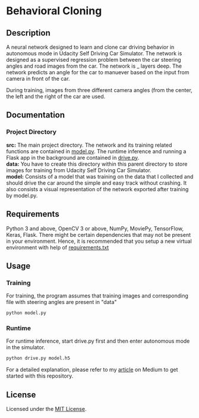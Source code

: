 # Behavioral Cloning

## Description
A neural network designed to learn and clone car driving behavior in autonomous mode in Udacity Self Driving Car Simulator. The network is designed as a supervised regression problem between the car steering angles and road images from the car. The network is _ layers deep. The network predicts an angle for the car to manuever based on the input from camera in front of the car.

During training, images from three different camera angles (from the center, the left and the right of the car are used.

## Documentation
### Project Directory
**src:** The main project directory. The network and its training related functions are contained in [model.py](https://github.com/KushalBKusram/BehavioralCloning/blob/main/src/model.py). The runtime inference and running a Flask app in the background are contained in [drive.py](https://github.com/KushalBKusram/BehavioralCloning/blob/main/src/drive.py). <br/>
**data:** You have to create this directory within this parent directory to store images for training from Udacity Self Driving Car Simulator. <br/>
**model:** Consists of a model that was training on the data that I collected and should drive the car around the simple and easy track without crashing. It also consists a visual representation of the network exported after training by model.py.

## Requirements
Python 3 and above, OpenCV 3 or above, NumPy, MoviePy, TensorFlow, Keras, Flask. There might be certain dependencies that may not be present in your environment. Hence, it is recommended that you setup a new virtual environment with help of [requirements.txt](https://github.com/KushalBKusram/BehavioralCloning/blob/main/requirements.txt)

## Usage
### Training
For training, the program assumes that training images and corresponding file with steering angles are present in "data"

```python
python model.py
```

### Runtime
For runtime inference, start drive.py first and then enter autonomous mode in the simulator.

```python
python drive.py model.h5
```

For a detailed explanation, please refer to my [article](https://medium.com/@KushalBKusram/behavioral-cloning-a058631e21b2) on Medium to get started with this repository.

## License
Licensed under the [MIT License](https://github.com/KushalBKusram/BehavioralCloning/blob/main/LICENSE).

